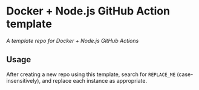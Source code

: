 # Docker + Node.js GitHub Action template

_A template repo for Docker + Node.js GitHub Actions_

## Usage

After creating a new repo using this template, search for `REPLACE_ME`
(case-insensitively), and replace each instance as appropriate.
